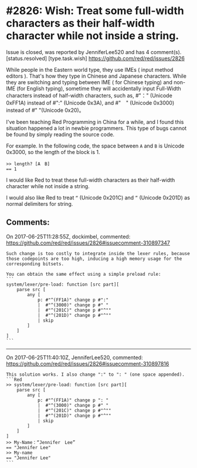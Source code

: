 
#2826: Wish: Treat some full-width characters as their half-width character while not inside a string. 
================================================================================
Issue is closed, was reported by JenniferLee520 and has 4 comment(s).
[status.resolved] [type.task.wish]
<https://github.com/red/red/issues/2826>

While people in the Eastern world type, they use IMEs ( input method editors ). That's how they type in Chinese and Japanese characters. While they are switching and typing between IME ( for Chinese typing) and non-IME (for English typing), sometime they will accidentally input Full-Width characters instead of half-width characters, such as, #"："  (Unicode 0xFF1A) instead of #":" (Unicode 0x3A), and #"　" (Unicode 0x3000) instead of #" "(Unicode 0x20)。

I've been teaching Red Programming in China for a while, and I found this situation happened a lot in newbie programmers. This type of bugs cannot be found by simply reading the source code. 

For example. In the following code, the space between `A` and `B` is  Unicode 0x3000, so the length of the block is 1. 

```Red
>> length? [A　B]
== 1
```
I would like Red to treat these full-width characters as their half-width character while not inside a string. 

I would also like Red to treat `“` (Unicode 0x201C) and `”` (Unicode 0x201D) as normal delimiters for string.


Comments:
--------------------------------------------------------------------------------

On 2017-06-25T11:28:55Z, dockimbel, commented:
<https://github.com/red/red/issues/2826#issuecomment-310897347>

    Such change is too costly to integrate inside the lexer rules, because those codepoints are too high, inducing a high memory usage for the corresponding bitsets.
    
    You can obtain the same effect using a simple preload rule:
    ```
    system/lexer/pre-load: function [src part][
        parse src [
            any [
                p: #"^(FF1A)" change p #":"
                |  #"^(3000)" change p #" "
                |  #"^(201C)" change p #"^""
                |  #"^(201D)" change p #"^""
                | skip
            ]
        ]
    ]
    ```

--------------------------------------------------------------------------------

On 2017-06-25T11:40:10Z, JenniferLee520, commented:
<https://github.com/red/red/issues/2826#issuecomment-310897816>

    This solution works. I also change ":" to ": " (one space appended). 
    ```Red
    >> system/lexer/pre-load: function [src part][
        parse src [
            any [
                p: #"^(FF1A)" change p ": "
                |  #"^(3000)" change p #" "
                |  #"^(201C)" change p #"^""
                |  #"^(201D)" change p #"^""
                | skip
            ]
        ]
    ]
    >> My-Name：“Jennifer　Lee”
    == "Jennifer Lee"
    >> My-name
    == "Jennifer Lee"
    ```

